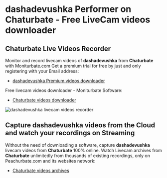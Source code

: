 # dashadevushka Performer on Chaturbate - Free LiveCam videos downloader

## Chaturbate Live Videos Recorder

Monitor and record livecam videos of **dashadevushka** from **Chaturbate** with Moniturbate.com
Get a premium trial for free by just and only registering with your Email address:
* [dashadevushka Premium videos downloader](https://moniturbate.com/request-demo-licence-key.html)

Free livecam videos downloader - Moniturbate Software:
* [Chaturbate videos downloader](https://moniturbate.com/moniturbate-download-software.html)

![dashadevushka livecam videos recorder](https://peachurnet.com/templates/moniturbate-software.png)


## Capture dashadevushka videos from the Cloud and watch your recordings on Streaming

Without the need of downloading a software, capture **dashadevushka** livecam videos from **Chaturbate** 100% online.
Watch Livecam archives from **Chaturbate** unlimitedly from thousands of existing recordings, only on Peachurbate.com and its websites network:
* [Chaturbate videos archives](https://peachurnet.com/)